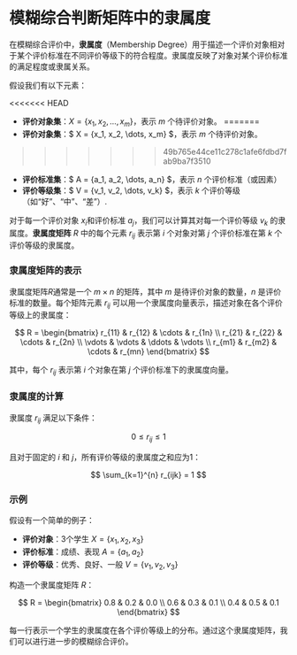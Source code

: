 # 模糊综合判断矩阵中的隶属度

在模糊综合评价中，**隶属度**（Membership Degree）用于描述一个评价对象相对于某个评价标准在不同评价等级下的符合程度。隶属度反映了对象对某个评价标准的满足程度或隶属关系。

假设我们有以下元素：

<<<<<<< HEAD
- **评价对象集**：$X = \{x_1, x_2, \ldots, x_m\}$，表示 $m$ 个待评价对象。
=======
- **评价对象集**：$ X = \{x_1, x_2, \dots, x_m\} $，表示 $m$ 个待评价对象。
>>>>>>> 49b765e44ce11c278c1afe6fdbd7fab9ba7f3510
- **评价标准集**：$ A = \{a_1, a_2, \dots, a_n\} $，表示 $n$ 个评价标准（或因素）
- **评价等级集**：$ V = \{v_1, v_2, \dots, v_k\} $，表示 $k$ 个评价等级（如“好”、“中”、“差”）.

对于每一个评价对象 $x_i$和评价标准 $a_j$，我们可以计算其对每一个评价等级 $v_k$ 的隶属度。**隶属度矩阵** $R$ 中的每个元素 $r_{ij}$ 表示第 $i$ 个对象对第 $j$ 个评价标准在第 $k$ 个评价等级的隶属度。

### 隶属度矩阵的表示

隶属度矩阵$R$通常是一个 $m \times n$ 的矩阵，其中 $m$ 是待评价对象的数量，$n$ 是评价标准的数量。每个矩阵元素 $r_{ij}$ 可以用一个隶属度向量表示，描述对象在各个评价等级上的隶属度：

$$
R = \begin{bmatrix}
r_{11} & r_{12} & \cdots & r_{1n} \\
r_{21} & r_{22} & \cdots & r_{2n} \\
\vdots & \vdots & \ddots & \vdots \\
r_{m1} & r_{m2} & \cdots & r_{mn}
\end{bmatrix}
$$

其中，每个 $r_{ij}$ 表示第 $i$ 个对象在第 $j$ 个评价标准下的隶属度向量。

### 隶属度的计算

隶属度 $r_{ij}$ 满足以下条件：

$$
0 \leq r_{ij} \leq 1
$$

且对于固定的 $i$ 和 $j$，所有评价等级的隶属度之和应为1：

$$
\sum_{k=1}^{n} r_{ijk} = 1
$$

### 示例

假设有一个简单的例子：

- **评价对象**：3个学生 $X = \{x_1, x_2, x_3\}$
- **评价标准**：成绩、表现 $A = \{a_1, a_2\}$
- **评价等级**：优秀、良好、一般 $V = \{v_1, v_2, v_3\}$

构造一个隶属度矩阵 $R$：

$$
R = \begin{bmatrix}
0.8 & 0.2 & 0.0 \\
0.6 & 0.3 & 0.1 \\
0.4 & 0.5 & 0.1
\end{bmatrix}
$$

每一行表示一个学生的隶属度在各个评价等级上的分布。通过这个隶属度矩阵，我们可以进行进一步的模糊综合评价。

